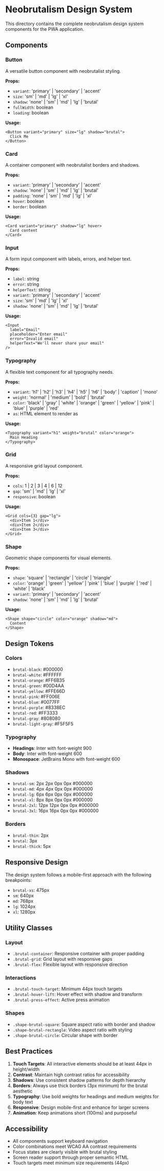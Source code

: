 # Neobrutalism Design System

This directory contains the complete neobrutalism design system components for the PWA application.

## Components

### Button
A versatile button component with neobrutalist styling.

**Props:**
- `variant`: 'primary' | 'secondary' | 'accent'
- `size`: 'sm' | 'md' | 'lg' | 'xl'
- `shadow`: 'none' | 'sm' | 'md' | 'lg' | 'brutal'
- `fullWidth`: boolean
- `loading`: boolean

**Usage:**
```tsx
<Button variant="primary" size="lg" shadow="brutal">
  Click Me
</Button>
```

### Card
A container component with neobrutalist borders and shadows.

**Props:**
- `variant`: 'primary' | 'secondary' | 'accent'
- `shadow`: 'none' | 'sm' | 'md' | 'lg' | 'brutal'
- `padding`: 'none' | 'sm' | 'md' | 'lg' | 'xl'
- `hover`: boolean
- `border`: boolean

**Usage:**
```tsx
<Card variant="primary" shadow="lg" hover>
  Card content
</Card>
```

### Input
A form input component with labels, errors, and helper text.

**Props:**
- `label`: string
- `error`: string
- `helperText`: string
- `variant`: 'primary' | 'secondary' | 'accent'
- `size`: 'sm' | 'md' | 'lg' | 'xl'
- `shadow`: 'none' | 'sm' | 'md' | 'lg' | 'brutal'

**Usage:**
```tsx
<Input 
  label="Email" 
  placeholder="Enter email"
  error="Invalid email"
  helperText="We'll never share your email"
/>
```

### Typography
A flexible text component for all typography needs.

**Props:**
- `variant`: 'h1' | 'h2' | 'h3' | 'h4' | 'h5' | 'h6' | 'body' | 'caption' | 'mono'
- `weight`: 'normal' | 'medium' | 'bold' | 'brutal'
- `color`: 'black' | 'gray' | 'white' | 'orange' | 'green' | 'yellow' | 'pink' | 'blue' | 'purple' | 'red'
- `as`: HTML element to render as

**Usage:**
```tsx
<Typography variant="h1" weight="brutal" color="orange">
  Main Heading
</Typography>
```

### Grid
A responsive grid layout component.

**Props:**
- `cols`: 1 | 2 | 3 | 4 | 6 | 12
- `gap`: 'sm' | 'md' | 'lg' | 'xl'
- `responsive`: boolean

**Usage:**
```tsx
<Grid cols={3} gap="lg">
  <div>Item 1</div>
  <div>Item 2</div>
  <div>Item 3</div>
</Grid>
```

### Shape
Geometric shape components for visual elements.

**Props:**
- `shape`: 'square' | 'rectangle' | 'circle' | 'triangle'
- `color`: 'orange' | 'green' | 'yellow' | 'pink' | 'blue' | 'purple' | 'red' | 'white' | 'black'
- `variant`: 'primary' | 'secondary' | 'accent'
- `shadow`: 'none' | 'sm' | 'md' | 'lg' | 'brutal'

**Usage:**
```tsx
<Shape shape="circle" color="orange" shadow="md">
  Content
</Shape>
```

## Design Tokens

### Colors
- `brutal-black`: #000000
- `brutal-white`: #FFFFFF
- `brutal-orange`: #FF6B35
- `brutal-green`: #00D4AA
- `brutal-yellow`: #FFE66D
- `brutal-pink`: #FF006E
- `brutal-blue`: #0077FF
- `brutal-purple`: #8338EC
- `brutal-red`: #FF3333
- `brutal-gray`: #808080
- `brutal-light-gray`: #F5F5F5

### Typography
- **Headings**: Inter with font-weight 900
- **Body**: Inter with font-weight 600
- **Monospace**: JetBrains Mono with font-weight 600

### Shadows
- `brutal-sm`: 2px 2px 0px 0px #000000
- `brutal-md`: 4px 4px 0px 0px #000000
- `brutal-lg`: 6px 6px 0px 0px #000000
- `brutal-xl`: 8px 8px 0px 0px #000000
- `brutal-2xl`: 12px 12px 0px 0px #000000
- `brutal-3xl`: 16px 16px 0px 0px #000000

### Borders
- `brutal-thin`: 2px
- `brutal`: 3px
- `brutal-thick`: 5px

## Responsive Design

The design system follows a mobile-first approach with the following breakpoints:

- `brutal-xs`: 475px
- `sm`: 640px
- `md`: 768px
- `lg`: 1024px
- `xl`: 1280px

## Utility Classes

### Layout
- `.brutal-container`: Responsive container with proper padding
- `.brutal-grid`: Grid layout with responsive gaps
- `.brutal-flex`: Flexible layout with responsive direction

### Interactions
- `.brutal-touch-target`: Minimum 44px touch targets
- `.brutal-hover-lift`: Hover effect with shadow and transform
- `.brutal-press-effect`: Active press animation

### Shapes
- `.shape-brutal-square`: Square aspect ratio with border and shadow
- `.shape-brutal-rectangle`: Video aspect ratio with styling
- `.shape-brutal-circle`: Circular shape with border

## Best Practices

1. **Touch Targets**: All interactive elements should be at least 44px in height/width
2. **Contrast**: Maintain high contrast ratios for accessibility
3. **Shadows**: Use consistent shadow patterns for depth hierarchy
4. **Borders**: Always use thick borders (3px minimum) for the brutal aesthetic
5. **Typography**: Use bold weights for headings and medium weights for body text
6. **Responsive**: Design mobile-first and enhance for larger screens
7. **Animation**: Keep animations short (100ms) and purposeful

## Accessibility

- All components support keyboard navigation
- Color combinations meet WCAG AA contrast requirements
- Focus states are clearly visible with brutal styling
- Screen reader support through proper semantic HTML
- Touch targets meet minimum size requirements (44px)